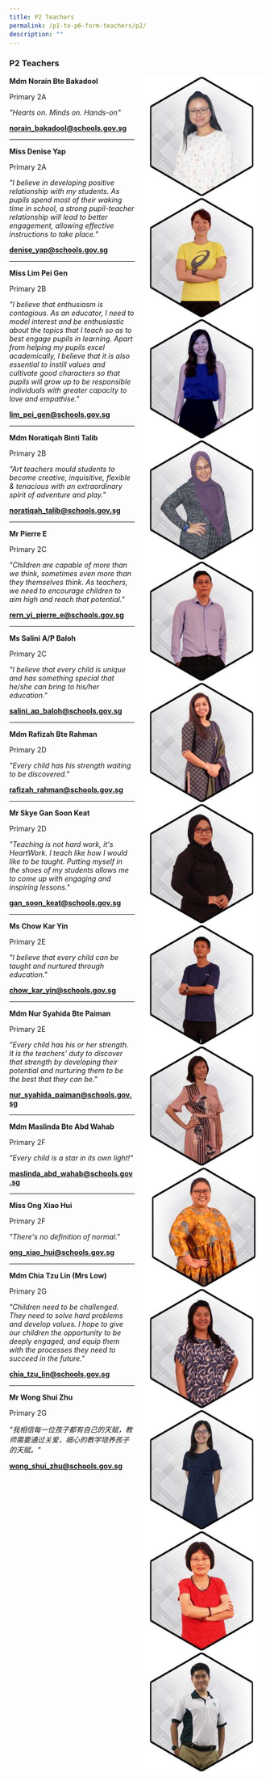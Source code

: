 ```yaml
---
title: P2 Teachers
permalink: /p1-to-p6-form-teachers/p2/
description: ""
---
```

### P2 Teachers

<img src="/images/ft22.png" style="width:240px;height:240px;margin-left:15px;" align = "right"> **Mdm Norain Bte Bakadool**

Primary 2A

  

_"Hearts on. Minds on. Hands-on"_

[**norain\_bakadool@schools.gov.sg**](mailto:norain_bakadool@schools.gov.sg)

* * *

<img src="/images/ft23.png" style="width:240px;height:240px;margin-left:15px;" align = "right"> **Miss Denise Yap**

Primary 2A


_"I believe in developing positive relationship with my students. As pupils spend most of their waking time in school, a strong pupil-teacher relationship will lead to better engagement, allowing effective instructions to take place."_

[**denise\_yap@schools.gov.sg**](mailto:denise_yap@schools.gov.sg)

* * *

<img src="/images/ft24.png" style="width:240px;height:240px;margin-left:15px;" align = "right"> **Miss Lim Pei Gen**

Primary 2B

_"I believe that enthusiasm is contagious. As an educator, I need to model interest and be enthusiastic about the topics that I teach so as to best engage pupils in learning. Apart from helping my pupils excel academically, I believe that it is also essential to instill values and cultivate good characters so that pupils will grow up to be responsible individuals with greater capacity to love and empathise."_

[**lim\_pei\_gen@schools.gov.sg**](mailto:lim_pei_gen@schools.gov.sg)

* * *

<img src="/images/ft25.png" style="width:240px;height:240px;margin-left:15px;" align = "right"> **Mdm Noratiqah Binti Talib**

Primary 2B

  

_"Art teachers mould students to become creative, inquisitive, flexible & tenacious with an extraordinary spirit of adventure and play."_

[**noratiqah\_talib@schools.gov.sg**](mailto:noratiqah_talib@schools.gov.sg)

* * *

<img src="/images/ft26.png" style="width:240px;height:240px;margin-left:15px;" align = "right"> **Mr Pierre E**

Primary 2C

_"Children are capable of more than we think, sometimes even more than they themselves think. As teachers, we need to encourage children to aim high and reach that potential."_

[**rern\_yi\_pierre\_e@schools.gov.sg**](mailto:rern_yi_pierre_e@schools.gov.sg)

* * *

<img src="/images/ft27.png" style="width:240px;height:240px;margin-left:15px;" align = "right"> **Ms Salini A/P Baloh** 

Primary 2C


_"I believe that every child is unique and has something special that he/she can bring to his/her education."_

[**salini\_ap\_baloh@schools.gov.sg**](mailto:salini_ap_baloh@schools.gov.sg)

* * *

<img src="/images/ft28.png" style="width:240px;height:240px;margin-left:15px;" align = "right"> **Mdm Rafizah Bte Rahman**  

Primary 2D

_"Every child has his strength waiting to be discovered."_

[**rafizah\_rahman@schools.gov.sg**](mailto:rafizah_rahman@schools.gov.sg)

* * *

<img src="/images/ft29.png" style="width:240px;height:240px;margin-left:15px;" align = "right"> **Mr Skye Gan Soon Keat**

Primary 2D

_"Teaching is not hard work, it's HeartWork. I teach like how I would like to be taught. Putting myself in the shoes of my students allows me to come up with engaging and inspiring lessons."_

[**gan\_soon\_keat@schools.gov.sg**](mailto:gan_soon_keat@schools.gov.sg)

* * *

<img src="/images/ft30.png" style="width:240px;height:240px;margin-left:15px;" align = "right"> **Ms Chow Kar Yin**

Primary 2E

_"I believe that every child can be taught and nurtured through education."_

[**chow\_kar\_yin@schools.gov.sg**](mailto:chow_kar_yin@schools.gov.sg)

* * *

<img src="/images/ft31.png" style="width:240px;height:240px;margin-left:15px;" align = "right"> **Mdm Nur Syahida Bte Paiman**

Primary 2E

_"Every child has his or her strength. It is the teachers' duty to discover that strength by developing their potential and nurturing them to be the best that they can be."_

[**nur\_syahida\_paiman@schools.gov.sg**](mailto:nur_syahida_paiman@schools.gov.sg)

* * *

<img src="/images/ft32.png" style="width:240px;height:240px;margin-left:15px;" align = "right"> **Mdm Maslinda Bte Abd Wahab**

Primary 2F

_"Every child is a star in its own light!"_

[**maslinda\_abd\_wahab@schools.gov.sg**](mailto:maslinda_abd_wahab@schools.gov.sg)

* * *

<img src="/images/ft33.png" style="width:240px;height:240px;margin-left:15px;" align = "right"> **Miss Ong Xiao Hui**

Primary 2F

_"There's no definition of normal."_

[**ong\_xiao\_hui@schools.gov.sg**](mailto:ong_xiao_hui@schools.gov.sg)

* * *

<img src="/images/ft34.png" style="width:240px;height:240px;margin-left:15px;" align = "right"> **Mdm Chia Tzu Lin (Mrs Low)**

Primary 2G

_"Children need to be challenged. They need to solve hard problems and develop values. I hope to give our children the opportunity to be deeply engaged, and equip them with the processes they need to succeed in the future."_

[**chia\_tzu\_lin@schools.gov.sg**](mailto:chia_tzu_lin@schools.gov.sg)

* * *

<img src="/images/ft35.png" style="width:240px;height:240px;margin-left:15px;" align = "right"> **Mr Wong Shui Zhu** 

Primary 2G

_"我相信每一位孩子都有自己的天赋，教师需要通过关爱，细心的教学培养孩子的天赋。"_

[**wong\_shui\_zhu@schools.gov.sg**](mailto:wong\_shui\_zhu@schools.gov.sg)
